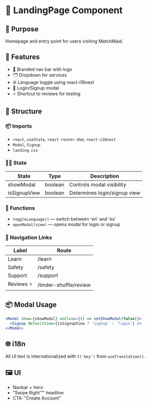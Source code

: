 # 🧭 LandingPage Component

## 📌 Purpose
Homepage and entry point for users visiting MatchMaid.

## 🧱 Features

- 🧼 Branded nav bar with logo
- 🗂 Dropdown for services
- 🌐 Language toggle using react-i18next
- 🔐 Login/Signup modal
- ⭐ Shortcut to reviews for testing

## 🧩 Structure

### 📦 Imports
- `react`, `useState`, `react-router-dom`, `react-i18next`
- `Modal`, `Signup`
- `landing.css`

### 🧑‍💻 State

| State         | Type     | Description                          |
|---------------|----------|--------------------------------------|
| showModal     | boolean  | Controls modal visibility            |
| isSignupView  | boolean  | Determines login/signup view         |

### 🚀 Functions

- `toggleLanguage()` — switch between 'en' and 'es'
- `openModal(view)` — opens modal for login or signup

### 🧭 Navigation Links

| Label      | Route                         |
|------------|-------------------------------|
| Learn      | /learn                        |
| Safety     | /safety                       |
| Support    | /support                      |
| Reviews ⭐ | /tinder-shuffle/review        |

## 📦 Modal Usage

```jsx
<Modal show={showModal} onClose={() => setShowModal(false)}>
  <Signup defaultView={isSignupView ? 'signup' : 'login'} />
</Modal>
```

## 🌐 i18n
All UI text is internationalized with `t('key')` from `useTranslation()`.

## 🖼 UI
- Navbar + hero
- "Swipe Right™" headline
- CTA: "Create Account"